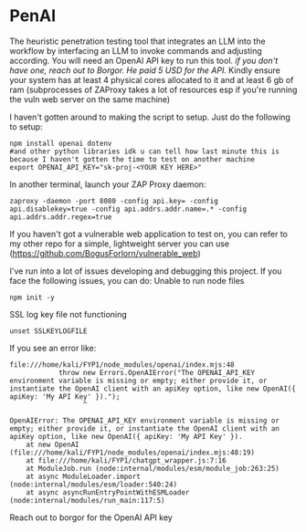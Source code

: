 # PenAI 
The heuristic penetration testing tool that integrates an LLM into the workflow by interfacing an LLM to invoke commands and adjusting according.
You will need an OpenAI API key to run this tool. _if you don't have one, reach out to Borgor. He paid 5 USD for the API._ Kindly ensure your system has at least 4 physical cores allocated to it and at least 6 gb of ram (subprocesses of ZAProxy takes a lot of resources esp if you're running the vuln web server on the same machine)


I haven't gotten around to making the script to setup. Just do the following to setup:
```
npm install openai dotenv
#and other python libraries idk u can tell how last minute this is because I haven't gotten the time to test on another machine
export OPENAI_API_KEY="sk-proj-<YOUR KEY HERE>"
```

In another terminal, launch your ZAP Proxy daemon:
```
zaproxy -daemon -port 8080 -config api.key= -config api.disablekey=true -config api.addrs.addr.name=.* -config api.addrs.addr.regex=true
```

If you haven't got a vulnerable web application to test on, you can refer to my other repo for a simple, lightweight server you can use (https://github.com/BogusForlorn/vulnerable_web)


I've run into a lot of issues developing and debugging this project. If you face the following issues, you can do:
Unable to run node files
```
npm init -y
```

SSL log key file not functioning
```
unset SSLKEYLOGFILE
```


If you see an error like:
```
file:///home/kali/FYP1/node_modules/openai/index.mjs:48
            throw new Errors.OpenAIError("The OPENAI_API_KEY environment variable is missing or empty; either provide it, or instantiate the OpenAI client with an apiKey option, like new OpenAI({ apiKey: 'My API Key' }).");
                  ^

OpenAIError: The OPENAI_API_KEY environment variable is missing or empty; either provide it, or instantiate the OpenAI client with an apiKey option, like new OpenAI({ apiKey: 'My API Key' }).
    at new OpenAI (file:///home/kali/FYP1/node_modules/openai/index.mjs:48:19)
    at file:///home/kali/FYP1/chatgpt_wrapper.js:7:16
    at ModuleJob.run (node:internal/modules/esm/module_job:263:25)
    at async ModuleLoader.import (node:internal/modules/esm/loader:540:24)
    at async asyncRunEntryPointWithESMLoader (node:internal/modules/run_main:117:5)
```
Reach out to borgor for the OpenAI API key
